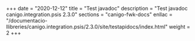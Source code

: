 +++
date        = "2020-12-12"
title       = "Test javadoc"
description = "Test javadoc canigo.integration.psis 2.3.0"
sections    = "canigo-fwk-docs"
enllac		= "/documentacio-llibreries/canigo.integration.psis/2.3.0/site/testapidocs/index.html"
weight		= 2
+++
